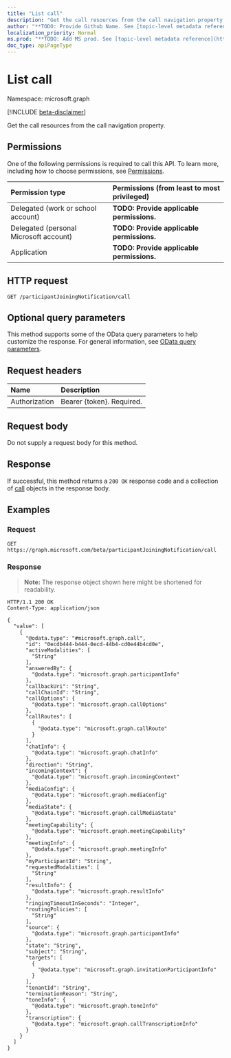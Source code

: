 ```yaml
---
title: "List call"
description: "Get the call resources from the call navigation property."
author: "**TODO: Provide Github Name. See [topic-level metadata reference](https://msgo.azurewebsites.net/add/document/guidelines/metadata.html#topic-level-metadata)**"
localization_priority: Normal
ms.prod: "**TODO: Add MS prod. See [topic-level metadata reference](https://msgo.azurewebsites.net/add/document/guidelines/metadata.html#topic-level-metadata)**"
doc_type: apiPageType
---
```


# List call
Namespace: microsoft.graph

[!INCLUDE [beta-disclaimer](../../includes/beta-disclaimer.md)]

Get the call resources from the call navigation property.

## Permissions
One of the following permissions is required to call this API. To learn more, including how to choose permissions, see [Permissions](/graph/permissions-reference).

|Permission type|Permissions (from least to most privileged)|
|:---|:---|
|Delegated (work or school account)|**TODO: Provide applicable permissions.**|
|Delegated (personal Microsoft account)|**TODO: Provide applicable permissions.**|
|Application|**TODO: Provide applicable permissions.**|

## HTTP request

<!-- {
  "blockType": "ignored"
}
-->
``` http
GET /participantJoiningNotification/call
```

## Optional query parameters
This method supports some of the OData query parameters to help customize the response. For general information, see [OData query parameters](/graph/query-parameters).

## Request headers
|Name|Description|
|:---|:---|
|Authorization|Bearer {token}. Required.|

## Request body
Do not supply a request body for this method.

## Response

If successful, this method returns a `200 OK` response code and a collection of [call](../resources/call.md) objects in the response body.

## Examples

### Request
<!-- {
  "blockType": "request",
  "name": "list_call"
}
-->
``` http
GET https://graph.microsoft.com/beta/participantJoiningNotification/call
```


### Response
>**Note:** The response object shown here might be shortened for readability.
<!-- {
  "blockType": "response",
  "truncated": true,
  "@odata.type": "Collection(microsoft.graph.call)"
}
-->
``` http
HTTP/1.1 200 OK
Content-Type: application/json

{
  "value": [
    {
      "@odata.type": "#microsoft.graph.call",
      "id": "0ecdb444-b444-0ecd-44b4-cd0e44b4cd0e",
      "activeModalities": [
        "String"
      ],
      "answeredBy": {
        "@odata.type": "microsoft.graph.participantInfo"
      },
      "callbackUri": "String",
      "callChainId": "String",
      "callOptions": {
        "@odata.type": "microsoft.graph.callOptions"
      },
      "callRoutes": [
        {
          "@odata.type": "microsoft.graph.callRoute"
        }
      ],
      "chatInfo": {
        "@odata.type": "microsoft.graph.chatInfo"
      },
      "direction": "String",
      "incomingContext": {
        "@odata.type": "microsoft.graph.incomingContext"
      },
      "mediaConfig": {
        "@odata.type": "microsoft.graph.mediaConfig"
      },
      "mediaState": {
        "@odata.type": "microsoft.graph.callMediaState"
      },
      "meetingCapability": {
        "@odata.type": "microsoft.graph.meetingCapability"
      },
      "meetingInfo": {
        "@odata.type": "microsoft.graph.meetingInfo"
      },
      "myParticipantId": "String",
      "requestedModalities": [
        "String"
      ],
      "resultInfo": {
        "@odata.type": "microsoft.graph.resultInfo"
      },
      "ringingTimeoutInSeconds": "Integer",
      "routingPolicies": [
        "String"
      ],
      "source": {
        "@odata.type": "microsoft.graph.participantInfo"
      },
      "state": "String",
      "subject": "String",
      "targets": [
        {
          "@odata.type": "microsoft.graph.invitationParticipantInfo"
        }
      ],
      "tenantId": "String",
      "terminationReason": "String",
      "toneInfo": {
        "@odata.type": "microsoft.graph.toneInfo"
      },
      "transcription": {
        "@odata.type": "microsoft.graph.callTranscriptionInfo"
      }
    }
  ]
}
```

